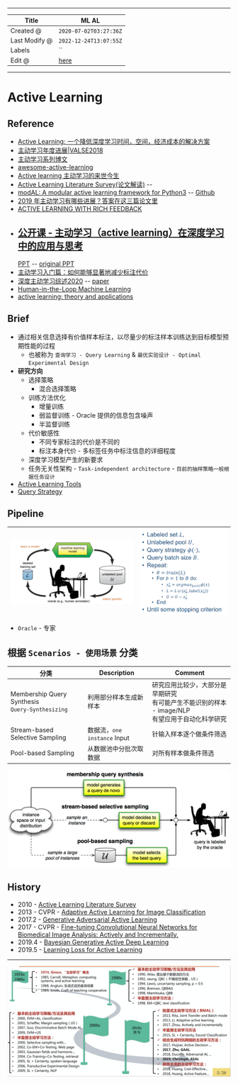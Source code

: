 -----

| Title         | ML AL                                                 |
| ------------- | ----------------------------------------------------- |
| Created @     | `2020-07-02T03:27:36Z`                                |
| Last Modify @ | `2022-12-24T13:07:55Z`                                |
| Labels        | \`\`                                                  |
| Edit @        | [here](https://github.com/junxnone/aiwiki/issues/118) |

-----

# Active Learning

## Reference

  - [Active Learning:
    一个降低深度学习时间，空间，经济成本的解决方案](https://www.jianshu.com/p/42801f031cfa)
  - [主动学习年度进展|VALSE2018](https://zhuanlan.zhihu.com/p/38029108)
  - [主动学习系列博文](https://blog.csdn.net/Houchaoqun_XMU/article/details/80146710)
  - [awesome-active-learning](https://github.com/yongjin-shin/awesome-active-learning)
  - [Active learning
    主动学习的来世今生](https://blog.csdn.net/Jinpeijie217/article/details/80707978)
  - [Active Learning Literature
    Survey(论文解读)](https://zhuanlan.zhihu.com/p/88722184) --
  - [modAL: A modular active learning framework for
    Python3](https://modal-python.readthedocs.io/en/latest/) --
    [Github](https://github.com/modAL-python/modAL)
  - [2019
    年主动学习有哪些进展？答案在这三篇论文里](https://www.chainnews.com/articles/149848536232.htm)
  - [ACTIVE LEARNING WITH RICH
    FEEDBACK](http://mypages.iit.edu/~msharm11/publications/sharma-phdthesis17.pdf)
  - [公开课 - 主动学习（active
    learning）在深度学习中的应用与思考](https://mooc.yanxishe.com/open/course/487)
    --
    [PPT](https://github.com/junxnone/tech-io/files/4877650/0418.-.active.learning.pdf)
    -- [original PPT](https://www.yanxishe.com/resourceDetail/404)
  - [主动学习入门篇：如何能够显著地减少标注代价](https://blog.csdn.net/Taobaojishu/article/details/108765109)
  - [深度主动学习综述2020](https://blog.csdn.net/qq_21872981/article/details/108429810)
    -- [paper](https://arxiv.org/pdf/2009.00236.pdf)
  - [Human-in-the-Loop Machine
    Learning](https://livebook.manning.com/book/human-in-the-loop-machine-learning/welcome/v-9/)
  - [active learning: theory and
    applications](http://www.robotics.stanford.edu/~stong/papers/tong_thesis.pdf)

## Brief

  - 通过相关信息选择有价值样本标注，以尽量少的标注样本训练达到目标模型预期性能的过程
      - 也被称为 `查询学习 - Query Learning` & `最优实验设计 - Optimal Experimental
        Design`
  - **研究方向**
      - 选择策略
          - 混合选择策略
      - 训练方法优化
          - 增量训练
          - 弱监督训练 - Oracle 提供的信息包含噪声
          - 半监督训练
      - 代价敏感性
          - 不同专家标注的代价是不同的
          - 标注本身代价 - 多标签任务中标注信息的详细程度
      - 深度学习模型产生的新要求
      - 任务无关性架构 - `Task-independent architecture` - `目前的抽样策略一般根据任务设计`
  - [Active Learning Tools](/Active_Learning_Tools)
  - [Query Strategy](/AL_Query_Strategy)

## Pipeline

| ![image](media/73a2cc101678dae284e527d046d987dd85a63d06.png) | ![image](media/e032b8bc971a7484d65e56262cbf0ea4a66766bc.png) |
| ------------------------------------------------------------ | ------------------------------------------------------------ |

  - `Oracle` - 专家

## 根据 `Scenarios - 使用场景` 分类

| 分类                                                 | Description              | Comment                                                      |
| -------------------------------------------------- | ------------------------ | ------------------------------------------------------------ |
| Membership Query Synthesis<br>`Query-Synthesizing` | 利用部分样本生成新样本              | 研究应用比较少，大部分是早期研究<br>有可能产生不能识别的样本 - image/NLP<br>有望应用于自动化科学研究 |
| Stream-based Selective Sampling                    | 数据流，`one instance` Input | 针输入样本逐个做条件筛选                                                 |
| Pool-based Sampling                                | 从数据池中分批次取数据              | 对所有样本做条件筛选                                                   |

![image](media/d2166a04eb96a80bbe2f182e6077ef436843bb37.png)

## History

  - 2010 - [Active Learning Literature
    Survey](https://github.com/junxnone/tech-io/files/4863032/Active.Learning.Literature.Survey.pdf)
  - 2013 - CVPR - [Adaptive Active Learning for Image
    Classification](https://www.cv-foundation.org/openaccess/content_cvpr_2013/papers/Li_Adaptive_Active_Learning_2013_CVPR_paper.pdf)
  - 2017.2 - [Generative Adversarial Active
    Learning](https://arxiv.org/pdf/1702.07956v5.pdf)
  - 2017 - CVPR - [Fine-tuning Convolutional Neural Networks for
    Biomedical Image Analysis: Actively and
    Incrementally.](https://openaccess.thecvf.com/content_cvpr_2017/papers/Zhou_Fine-Tuning_Convolutional_Neural_CVPR_2017_paper.pdf)
  - 2019.4 - [Bayesian Generative Active Deep
    Learning](https://arxiv.org/pdf/1904.11643.pdf)
  - 2019.5 - [Learning Loss for Active
    Learning](https://arxiv.org/pdf/1905.03677.pdf)

-----

![image](media/2e1cd98ccb816ce10308e23f0c8113ba7e0babd0.png)
